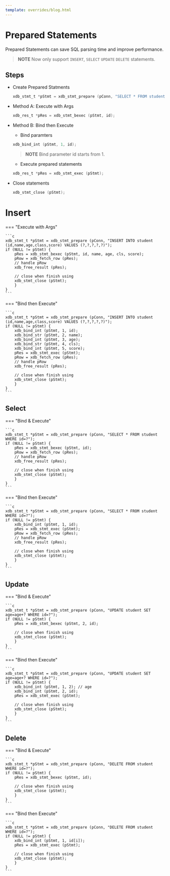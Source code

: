 ```yaml
---
template: overrides/blog.html
---
```


# Prepared Statements

Prepared Statements can save SQL parsing time and improve performance.

> **NOTE**
> Now only support `INSERT`, `SELECT` `UPDATE` `DELETE` statements.

## Steps

- Create Prepared Statments

	``` c
	xdb_stmt_t *pStmt = xdb_stmt_prepare (pConn, "SELECT * FROM student WHERE id=?");
	```

- Method A: Execute with Args

	```c
	xdb_res_t *pRes = xdb_stmt_bexec (pStmt, id);
	```


- Method B: Bind then Execute

	- Bind paramters

	```c
	xdb_bind_int (pStmt, 1, id);
	```

	> **NOTE**
	> Bind parameter id starts from 1. 

	- Execute prepared statements

	```c
	xdb_res_t *pRes = xdb_stmt_exec (pStmt);
	```

- Close statements

	```c
	xdb_stmt_close (pStmt);
	```

# Insert

=== "Execute with Args"

	```c
	xdb_stmt_t *pStmt = xdb_stmt_prepare (pConn, "INSERT INTO student (id,name,age,class,score) VALUES (?,?,?,?,?)");
	if (NULL != pStmt) {
		pRes = xdb_stmt_bexec (pStmt, id, name, age, cls, score);
		pRow = xdb_fetch_row (pRes);
		// handle pRow
		xdb_free_result (pRes);

		// close when finish using
		xdb_stmt_close (pStmt);
		}
	}
	```

=== "Bind then Execute"

	```c
	xdb_stmt_t *pStmt = xdb_stmt_prepare (pConn, "INSERT INTO student (id,name,age,class,score) VALUES (?,?,?,?,?)");
	if (NULL != pStmt) {
		xdb_bind_int (pStmt, 1, id);
		xdb_bind_str (pStmt, 2, name);
		xdb_bind_int (pStmt, 3, age);
		xdb_bind_str (pStmt, 4, cls);
		xdb_bind_int (pStmt, 5, score);
		pRes = xdb_stmt_exec (pStmt);
		pRow = xdb_fetch_row (pRes);
		// handle pRow
		xdb_free_result (pRes);

		// close when finish using
		xdb_stmt_close (pStmt);
		}
	}
	```

## Select

=== "Bind & Execute"

	```c
	xdb_stmt_t *pStmt = xdb_stmt_prepare (pConn, "SELECT * FROM student WHERE id=?");
	if (NULL != pStmt) {
		pRes = xdb_stmt_bexec (pStmt, id);
		pRow = xdb_fetch_row (pRes);
		// handle pRow
		xdb_free_result (pRes);

		// close when finish using
		xdb_stmt_close (pStmt);
		}
	}
	```

=== "Bind then Execute"

	```c
	xdb_stmt_t *pStmt = xdb_stmt_prepare (pConn, "SELECT * FROM student WHERE id=?");
	if (NULL != pStmt) {
		xdb_bind_int (pStmt, 1, id);
		pRes = xdb_stmt_exec (pStmt);
		pRow = xdb_fetch_row (pRes);
		// handle pRow
		xdb_free_result (pRes);

		// close when finish using
		xdb_stmt_close (pStmt);
		}
	}
	```

## Update

=== "Bind & Execute"

	```c
	xdb_stmt_t *pStmt = xdb_stmt_prepare (pConn, "UPDATE student SET age=age+? WHERE id=?");
	if (NULL != pStmt) {
		pRes = xdb_stmt_bexec (pStmt, 2, id);

		// close when finish using
		xdb_stmt_close (pStmt);
		}
	}
	```

=== "Bind then Execute"

	```c
	xdb_stmt_t *pStmt = xdb_stmt_prepare (pConn, "UPDATE student SET age=age+? WHERE id=?");
	if (NULL != pStmt) {
		xdb_bind_int (pStmt, 1, 2); // age
		xdb_bind_int (pStmt, 2, id);
		pRes = xdb_stmt_exec (pStmt);

		// close when finish using
		xdb_stmt_close (pStmt);
		}
	}
	```

## Delete

=== "Bind & Execute"

	```c
	xdb_stmt_t *pStmt = xdb_stmt_prepare (pConn, "DELETE FROM student WHERE id=?");
	if (NULL != pStmt) {
		pRes = xdb_stmt_bexec (pStmt, id);

		// close when finish using
		xdb_stmt_close (pStmt);
		}
	}
	```

=== "Bind then Execute"

	```c
	xdb_stmt_t *pStmt = xdb_stmt_prepare (pConn, "DELETE FROM student WHERE id=?");
	if (NULL != pStmt) {
		xdb_bind_int (pStmt, 1, id[i]);
		pRes = xdb_stmt_exec (pStmt);

		// close when finish using
		xdb_stmt_close (pStmt);
		}
	}
	```